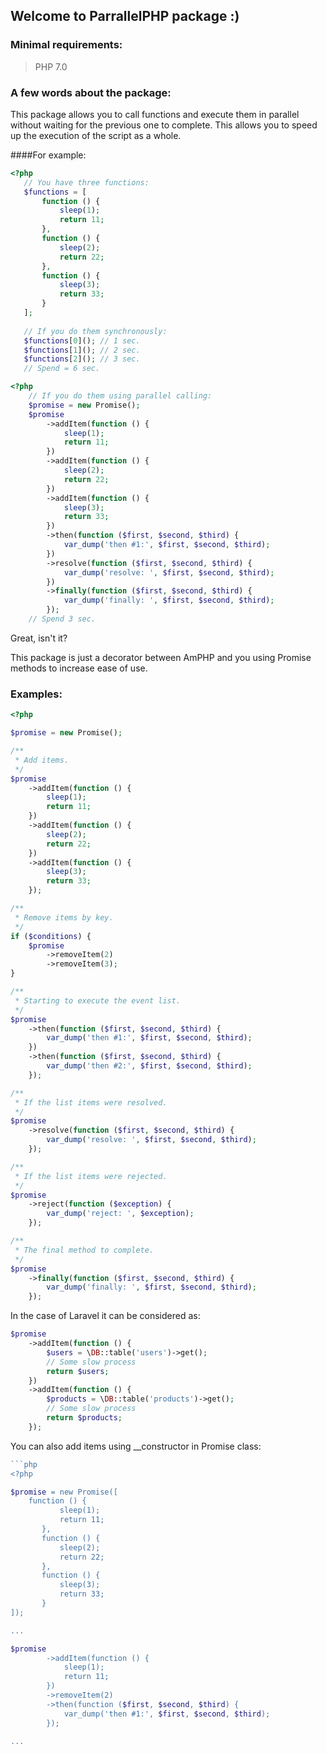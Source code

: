 ## Welcome to ParrallelPHP package :)

### Minimal requirements:
> PHP 7.0

### A few words about the package:
This package allows you to call functions and execute them in parallel without waiting for the previous one to complete.
This allows you to speed up the execution of the script as a whole.

####For example:
```php
<?php
   // You have three functions:
   $functions = [
       function () {
           sleep(1);
           return 11;
       },
       function () {
           sleep(2);
           return 22;
       },
       function () {
           sleep(3);
           return 33;
       }
   ];
   
   // If you do them synchronously:
   $functions[0](); // 1 sec.
   $functions[1](); // 2 sec.
   $functions[2](); // 3 sec.
   // Spend = 6 sec.
```

```php
<?php
    // If you do them using parallel calling:
    $promise = new Promise();
    $promise
        ->addItem(function () {
            sleep(1);
            return 11;
        })
        ->addItem(function () {
            sleep(2);
            return 22;
        })
        ->addItem(function () {
            sleep(3);
            return 33;
        })
        ->then(function ($first, $second, $third) {
            var_dump('then #1:', $first, $second, $third);
        })
        ->resolve(function ($first, $second, $third) {
            var_dump('resolve: ', $first, $second, $third);
        })
        ->finally(function ($first, $second, $third) {
            var_dump('finally: ', $first, $second, $third);
        });
    // Spend 3 sec.
   ```
Great, isn't it?

This package is just a decorator between AmPHP and you using Promise methods to increase ease of use.

### Examples:

```php
<?php

$promise = new Promise();

/**
 * Add items.
 */
$promise
    ->addItem(function () {
        sleep(1);
        return 11;
    })
    ->addItem(function () {
        sleep(2);
        return 22;
    })
    ->addItem(function () {
        sleep(3);
        return 33;
    });

/**
 * Remove items by key.
 */
if ($conditions) {
    $promise
        ->removeItem(2)
        ->removeItem(3);
}

/**
 * Starting to execute the event list.
 */
$promise
    ->then(function ($first, $second, $third) {
        var_dump('then #1:', $first, $second, $third);
    })
    ->then(function ($first, $second, $third) {
        var_dump('then #2:', $first, $second, $third);
    });

/**
 * If the list items were resolved.
 */
$promise
    ->resolve(function ($first, $second, $third) {
        var_dump('resolve: ', $first, $second, $third);
    });

/**
 * If the list items were rejected.
 */
$promise
    ->reject(function ($exception) {
        var_dump('reject: ', $exception);
    });

/**
 * The final method to complete.
 */
$promise
    ->finally(function ($first, $second, $third) {
        var_dump('finally: ', $first, $second, $third);
    });
```

In the case of Laravel it can be considered as:

```php
$promise
    ->addItem(function () {
        $users = \DB::table('users')->get();
        // Some slow process
        return $users;
    })
    ->addItem(function () {
        $products = \DB::table('products')->get();
        // Some slow process
        return $products;
    });
```

You can also add items using __constructor in Promise class:

```php
```php
<?php

$promise = new Promise([
    function () {
           sleep(1);
           return 11;
       },
       function () {
           sleep(2);
           return 22;
       },
       function () {
           sleep(3);
           return 33;
       }
]);

...

$promise
        ->addItem(function () {
            sleep(1);
            return 11;
        })
        ->removeItem(2)
        ->then(function ($first, $second, $third) {
            var_dump('then #1:', $first, $second, $third);
        });

...
```
